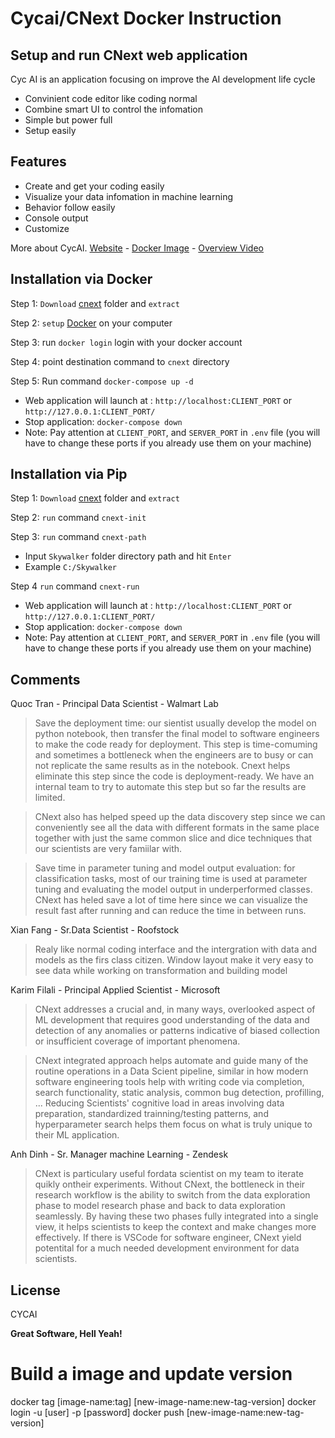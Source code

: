 # Cycai/CNext Docker Instruction

## Setup and run CNext web application

Cyc AI is an application focusing on improve the AI development life cycle

-   Convinient code editor like coding normal
-   Combine smart UI to control the infomation
-   Simple but power full
-   Setup easily

## Features

-   Create and get your coding easily
-   Visualize your data infomation in machine learning
-   Behavior follow easily
-   Console output
-   Customize

More about CycAI.
[Website] - [Docker Image] - [Overview Video]

## Installation via Docker

Step 1: `Download` [cnext] folder and `extract`

Step 2: `setup` [Docker] on your computer

Step 3: run `docker login` login with your docker account

Step 4: point destination command to `cnext` directory

Step 5: Run command `docker-compose up -d`

-   Web application will launch at : `http://localhost:CLIENT_PORT` or `http://127.0.0.1:CLIENT_PORT/`
-   Stop application: `docker-compose down`
-   Note: Pay attention at `CLIENT_PORT`, and `SERVER_PORT` in `.env` file (you will have to change these ports if you already use them on your machine)

## Installation via Pip

Step 1: `Download` [cnext] folder and `extract`

Step 2: `run` command `cnext-init`

Step 3: `run` command `cnext-path`

-   Input `Skywalker` folder directory path and hit `Enter`
-   Example `C:/Skywalker`

Step 4 `run` command `cnext-run`

-   Web application will launch at : `http://localhost:CLIENT_PORT` or `http://127.0.0.1:CLIENT_PORT/`
-   Stop application: `docker-compose down`
-   Note: Pay attention at `CLIENT_PORT`, and `SERVER_PORT` in `.env` file (you will have to change these ports if you already use them on your machine)

## Comments

Quoc Tran - Principal Data Scientist - Walmart Lab

> Save the deployment time: our sientist usually develop the model on python
> notebook, then transfer the final model to software engineers to make the code
> ready for deployment. This step is time-comuming and sometimes a bottleneck
> when the engineers are to busy or can not replicate the same results as in the notebook.
> Cnext helps eliminate this step since the code is deployment-ready.
> We have an internal team to try to automate this step but so far the results are limited.

> CNext also has helped speed up the data discovery step since we can conveniently
> see all the data with different formats in the same place together with just the same
> common slice and dice techniques that our scientists are very famiilar with.

> Save time in parameter tuning and model output evaluation: for classification tasks,
> most of our training time is used at parameter tuning and evaluating the model
> output in underperformed classes. CNext has heled save a lot of time here since
> we can visualize the result fast after running and can reduce the time in between runs.

Xian Fang - Sr.Data Scientist - Roofstock

> Realy like normal coding interface and the intergration with data and models as
> the firs class citizen. Window layout make it very easy to see data while working on
> transformation and building model

Karim Filali - Principal Applied Scientist - Microsoft

> CNext addresses a crucial and, in many ways, overlooked aspect of ML development
> that requires good understanding of the data and detection of any anomalies or patterns
> indicative of biased collection or insufficient coverage of important phenomena.

> CNext integrated approach helps automate and guide many of the routine operations in
> a Data Scient pipeline, similar in how modern software engineering tools help with
> writing code via completion, search functionality, static analysis, common bug detection, profilling, ...
> Reducing Scientists' cognitive load in areas involving data preparation, standardized trainning/testing
> patterns, and hyperparameter search helps them focus on what is truly unique to their ML application.

Anh Dinh - Sr. Manager machine Learning - Zendesk

> CNext is particulary useful fordata scientist on my team to iterate quikly ontheir experiments.
> Without CNext, the bottleneck in their research workflow is the ability to switch from the data
> exploration phase to model research phase and back to data exploration seamlessly. By having these two phases fully integrated into a single view, it helps scientists to keep the context and make changes more effectively. If there is
> VSCode for software engineer, CNext yield potentital for a much needed development environment for data scientists.

## License

CYCAI

**Great Software, Hell Yeah!**

[//]: # "These are reference links used in the body of this note and get stripped out when the markdown processor does its job. There is no need to format nicely because it shouldn't be seen. Thanks SO - http://stackoverflow.com/questions/4823468/store-comments-in-markdown-syntax"
[website]: https://cyc-ai.com/
[docker image]: https://hub.docker.com/r/cycai/cnext
[overview video]: https://youtu.be/5eWPkQIUfZw
[cnext]: https://drive.google.com/file/d/1aK0bq5sFVQufth3y66iP1by-gyIwH6t3
[docker]: https://www.docker.com/products/docker-desktop/

# Build a image and update version

docker tag [image-name:tag] [new-image-name:new-tag-version]
docker login -u [user] -p [password]
docker push [new-image-name:new-tag-version]
